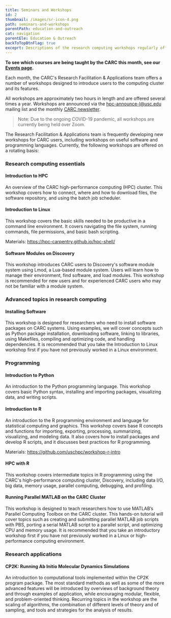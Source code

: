 ```yaml
---
title: Seminars and Workshops
id: 2
thumbnail: /images/sr-icon-4.png
path: seminars-and-workshops
parentPath: education-and-outreach
cat: navigation
parentEle: Education & Outreach
backToTopBtnFlag: true
exceprt: Descriptions of the research computing workshops regularly offered by the CARC.
---
```


**To see which courses are being taught by the CARC this month, see our [Events page](/news-and-events/events).**

Each month, the CARC's Research Facilitation & Applications team offers a number of workshops designed to introduce users to the computing cluster and its features.

All workshops are approximately two hours in length and are offered several times a year. Workshops are announced via the hpc-announce-l@usc.edu mailing list and the monthly [CARC newsletter](https://usc.us10.list-manage.com/subscribe?u=1bdd19e9fa2d811ef66b3485a&id=a97e98a50e).

>Note: Due to the ongoing COVID-19 pandemic, all workshops are currently being held over Zoom.

The Research Facilitation & Applications team is frequently developing new workshops for CARC users, including workshops on useful software and programming languages. Currently, the following workshops are offered on a rotating basis:

### Research computing essentials

#### Introduction to HPC

An overview of the CARC high-performance computing (HPC) cluster. This workshop covers how to connect, where and how to download files, the software repository, and using the batch job scheduler.

#### Introduction to Linux

This workshop covers the basic skills needed to be productive in a command line environment. It covers navigating the file system, running commands, file permissions, and basic bash scripting.

Materials: https://hpc-carpentry.github.io/hpc-shell/

#### Software Modules on Discovery

This workshop introduces CARC users to Discovery's software module system using Lmod, a Lua-based module system. Users will learn how to manage their environment, find software, and load modules. This workshop is recommended for new users and for experienced CARC users who may not be familiar with a module system.

### Advanced topics in research computing

#### Installing Software

This workshop is designed for researchers who need to install software packages on CARC systems. Using examples, we will cover concepts such as Python package installation, downloading software, linking to libraries, using Makefiles, compiling and optimizing code, and handling dependencies. It is recommended that you take the Introduction to Linux workshop first if you have not previously worked in a Linux environment.

### Programming

#### Introduction to Python

An introduction to the Python programming language. This workshop covers basic Python syntax, installing and importing packages, visualizing data, and writing scripts.

#### Introduction to R

An introduction to the R programming environment and language for statistical computing and graphics. This workshop covers base R concepts and functions for importing, exporting, processing, summarizing, visualizing, and modeling data. It also covers how to install packages and develop R scripts, and it discusses best practices for R programming.

Materials: https://github.com/uschpc/workshop-r-intro

#### HPC with R

This workshop covers intermediate topics in R programming using the CARC's high-performance computing cluster, Discovery, including data I/O, big data, memory usage, parallel computing, debugging, and profiling.

#### Running Parallel MATLAB on the CARC Cluster

This workshop is designed to teach researchers how to use MATLAB’s Parallel Computing Toolbox on the CARC cluster. This hands-on tutorial will cover topics such as creating and submitting parallel MATLAB job scripts with PBS, porting a serial MATLAB script to a parallel script, and optimizing CPU and memory usage. It is recommended that you take an introductory workshop first if you have not previously worked in a Linux or high-performance computing environment.

### Research applications

#### CP2K: Running Ab Initio Molecular Dynamics Simulations

An introduction to computational tools implemented within the CP2K program package. The most standard methods as well as some of the more advanced features will be introduced by overviews of background theory and through examples of application, while encouraging modular, flexible, and problem-oriented thinking. Recurring topics in the workshop are the scaling of algorithms, the combination of different levels of theory and of sampling, and tools and strategies for the analysis of results.
